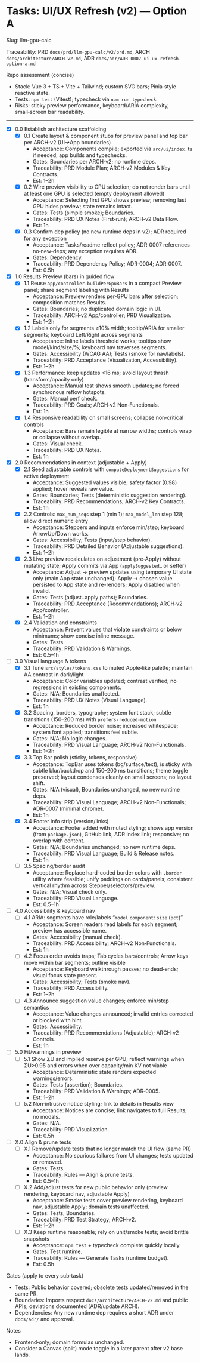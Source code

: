 # Tasks: UI/UX Refresh (v2) — Option A

Slug: llm-gpu-calc

Traceability: PRD `docs/prd/llm-gpu-calc/v2/prd.md`, ARCH `docs/architecture/ARCH-v2.md`, ADR `docs/adr/ADR-0007-ui-ux-refresh-option-a.md`

Repo assessment (concise)

- Stack: Vue 3 + TS + Vite + Tailwind; custom SVG bars; Pinia‑style reactive state.
- Tests: `npm test` (Vitest); typecheck via `npm run typecheck`.
- Risks: sticky preview performance, keyboard/ARIA complexity, small‑screen bar readability.

---

- [x] 0.0 Establish architecture scaffolding
  - [x] 0.1 Create layout & component stubs for preview panel and top bar per ARCH‑v2 (UI→App boundaries)
    - Acceptance: Components compile; exported via `src/ui/index.ts` if needed; app builds and typechecks.
    - Gates: Boundaries per ARCH‑v2; no runtime deps.
    - Traceability: PRD Module Plan; ARCH‑v2 Modules & Key Contracts.
    - Est: 1–2h
  - [x] 0.2 Wire preview visibility to GPU selection; do not render bars until at least one GPU is selected (empty deployment allowed)
    - Acceptance: Selecting first GPU shows preview; removing last GPU hides preview; state remains intact.
    - Gates: Tests (simple smoke); Boundaries.
    - Traceability: PRD UX Notes (First‑run); ARCH‑v2 Data Flow.
    - Est: 1h
  - [x] 0.3 Confirm dep policy (no new runtime deps in v2); ADR required for any exception
    - Acceptance: Tasks/readme reflect policy; ADR‑0007 references no‑new‑deps; any exception requires ADR.
    - Gates: Dependency.
    - Traceability: PRD Dependency Policy; ADR‑0004; ADR‑0007.
    - Est: 0.5h

- [x] 1.0 Results Preview (bars) in guided flow
  - [x] 1.1 Reuse `app/controller.buildPerGpuBars` in a compact Preview panel; share segment labeling with Results
    - Acceptance: Preview renders per‑GPU bars after selection; composition matches Results.
    - Gates: Boundaries; no duplicated domain logic in UI.
    - Traceability: ARCH‑v2 App/controller; PRD Visualization.
    - Est: 1–2h
  - [x] 1.2 Labels only for segments ≥10% width; tooltip/ARIA for smaller segments; keyboard Left/Right across segments
    - Acceptance: Inline labels threshold works; tooltips show model/kind/size/%; keyboard nav traverses segments.
    - Gates: Accessibility (WCAG AA); Tests (smoke for nav/labels).
    - Traceability: PRD Acceptance (Visualization, Accessibility).
    - Est: 1–2h
  - [x] 1.3 Performance: keep updates <16 ms; avoid layout thrash (transform/opacity only)
    - Acceptance: Manual test shows smooth updates; no forced synchronous reflow hotspots.
    - Gates: Manual perf check.
    - Traceability: PRD Goals; ARCH‑v2 Non‑Functionals.
    - Est: 1h
  - [x] 1.4 Responsive readability on small screens; collapse non‑critical controls
    - Acceptance: Bars remain legible at narrow widths; controls wrap or collapse without overlap.
    - Gates: Visual check.
    - Traceability: PRD UX Notes.
    - Est: 1h

- [x] 2.0 Recommendations in context (adjustable + Apply)
  - [x] 2.1 Seed adjustable controls with `computeDeploymentSuggestions` for active deployment
    - Acceptance: Suggested values visible; safety factor (0.98) applied; hover reveals raw value.
    - Gates: Boundaries; Tests (deterministic suggestion rendering).
    - Traceability: PRD Recommendations; ARCH‑v2 Key Contracts.
    - Est: 1h
  - [x] 2.2 Controls: `max_num_seqs` step 1 (min 1); `max_model_len` step 128; allow direct numeric entry
    - Acceptance: Steppers and inputs enforce min/step; keyboard ArrowUp/Down works.
    - Gates: Accessibility; Tests (input/step behavior).
    - Traceability: PRD Detailed Behavior (Adjustable suggestions).
    - Est: 1–2h
  - [x] 2.3 Live preview recalculates on adjustment (pre‑Apply) without mutating state; Apply commits via App (`applySuggested…` or setter)
    - Acceptance: Adjust → preview updates using temporary UI state only (main App state unchanged); Apply → chosen value persisted to App state and re-renders; Apply disabled when invalid.
    - Gates: Tests (adjust+apply paths); Boundaries.
    - Traceability: PRD Acceptance (Recommendations); ARCH‑v2 App/controller.
    - Est: 1–2h
  - [x] 2.4 Validation and constraints
    - Acceptance: Prevent values that violate constraints or below minimums; show concise inline message.
    - Gates: Tests.
    - Traceability: PRD Validation & Warnings.
    - Est: 0.5–1h

- [ ] 3.0 Visual language & tokens
  - [x] 3.1 Tune `src/styles/tokens.css` to muted Apple‑like palette; maintain AA contrast in dark/light
    - Acceptance: Color variables updated; contrast verified; no regressions in existing components.
    - Gates: N/A; Boundaries unaffected.
    - Traceability: PRD UX Notes (Visual Language).
    - Est: 1h
  - [x] 3.2 Spacing, borders, typography; system font stack; subtle transitions (150–200 ms) with `prefers-reduced-motion`
    - Acceptance: Reduced border noise; increased whitespace; system font applied; transitions feel subtle.
    - Gates: N/A; No logic changes.
    - Traceability: PRD Visual Language; ARCH‑v2 Non‑Functionals.
    - Est: 1–2h
  - [x] 3.3 Top Bar polish (sticky, tokens, responsive)
    - Acceptance: TopBar uses tokens (bg/surface/text), is sticky with subtle blur/backdrop and 150–200 ms transitions; theme toggle preserved; layout condenses cleanly on small screens; no layout shift.
    - Gates: N/A (visual), Boundaries unchanged, no new runtime deps.
    - Traceability: PRD Visual Language; ARCH‑v2 Non‑Functionals; ADR‑0007 (minimal chrome).
    - Est: 1h
  - [x] 3.4 Footer info strip (version/links)
    - Acceptance: Footer added with muted styling; shows app version (from `package.json`), GitHub link, ADR index link; responsive; no overlap with content.
    - Gates: N/A; Boundaries unchanged; no new runtime deps.
    - Traceability: PRD Visual Language; Build & Release notes.
    - Est: 1h
  - [ ] 3.5 Spacing/border audit
    - Acceptance: Replace hard-coded border colors with `.border` utility where feasible; unify paddings on cards/panels; consistent vertical rhythm across Stepper/selectors/preview.
    - Gates: N/A; Visual check only.
    - Traceability: PRD Visual Language.
    - Est: 0.5–1h

- [ ] 4.0 Accessibility & keyboard nav
  - [ ] 4.1 ARIA: segments have role/labels “`model` `component`: `size` (`pct`)”
    - Acceptance: Screen readers read labels for each segment; preview has accessible name.
    - Gates: Accessibility (manual check).
    - Traceability: PRD Accessibility; ARCH‑v2 Non‑Functionals.
    - Est: 1h
  - [ ] 4.2 Focus order avoids traps; Tab cycles bars/controls; Arrow keys move within bar segments; outline visible
    - Acceptance: Keyboard walkthrough passes; no dead‑ends; visual focus state present.
    - Gates: Accessibility; Tests (smoke nav).
    - Traceability: PRD Accessibility.
    - Est: 1–2h
  - [ ] 4.3 Announce suggestion value changes; enforce min/step semantics
    - Acceptance: Value changes announced; invalid entries corrected or blocked with hint.
    - Gates: Accessibility.
    - Traceability: PRD Recommendations (Adjustable); ARCH‑v2 Controls.
    - Est: 1h

- [ ] 5.0 Fit/warnings in preview
  - [ ] 5.1 Show ΣU and implied reserve per GPU; reflect warnings when ΣU>0.95 and errors when over capacity/min KV not viable
    - Acceptance: Deterministic state renders expected warnings/errors.
    - Gates: Tests (assertion); Boundaries.
    - Traceability: PRD Validation & Warnings; ADR‑0005.
    - Est: 1–2h
  - [ ] 5.2 Non‑intrusive notice styling; link to details in Results view
    - Acceptance: Notices are concise; link navigates to full Results; no modals.
    - Gates: N/A.
    - Traceability: PRD Visualization.
    - Est: 0.5h

- [ ] X.0 Align & prune tests
  - [ ] X.1 Remove/update tests that no longer match the UI flow (same PR)
    - Acceptance: No spurious failures from UI changes; tests updated or removed.
    - Gates: Tests.
    - Traceability: Rules — Align & prune tests.
    - Est: 0.5–1h
  - [ ] X.2 Add/adjust tests for new public behavior only (preview rendering, keyboard nav, adjustable Apply)
    - Acceptance: Smoke tests cover preview rendering, keyboard nav, adjustable Apply; domain tests unaffected.
    - Gates: Tests; Boundaries.
    - Traceability: PRD Test Strategy; ARCH‑v2.
    - Est: 1–2h
  - [ ] X.3 Keep runtime reasonable; rely on unit/smoke tests; avoid brittle snapshots
    - Acceptance: `npm test` + typecheck complete quickly locally.
    - Gates: Test runtime.
    - Traceability: Rules — Generate Tasks (runtime budget).
    - Est: 0.5h

Gates (apply to every sub‑task)

- Tests: Public behavior covered; obsolete tests updated/removed in the same PR.
- Boundaries: Imports respect `docs/architecture/ARCH-v2.md` and public APIs; deviations documented (ADR/update ARCH).
- Dependencies: Any new runtime dep requires a short ADR under `docs/adr/` and approval.

Notes

- Frontend‑only; domain formulas unchanged.
- Consider a Canvas (split) mode toggle in a later parent after v2 base lands.
